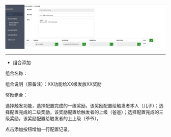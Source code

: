 ![](/assets/Q5.png)

---

* 组合添加

组合名称：

组合说明（原备注）：XX功能给XX级发放XX奖励

奖励组合：

选择触发功能，选择配置完成的一级奖励，该奖励配置给触发者本人（儿子）；选择配置完成的二级奖励，该奖励配置给触发者的上级（爸爸）；选择配置完成的三级奖励，该奖励配置给触发者的上上级（爷爷）。

点击添加按钮增加一行配置记录。




